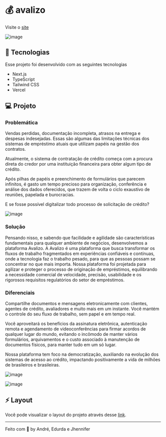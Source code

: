 # 💰 avalizo

Visite o [site](https://bndes-hack-prod.vercel.app/)

![image](https://user-images.githubusercontent.com/79160439/194787516-0ec4181e-5799-4663-a2b1-5375ce173033.png)

## 🚀 Tecnologias
Esse projeto foi desenvolvido com as seguintes tecnologias
- Next.js
- TypeScript
- Tailwind CSS
- Vercel

## 💻 Projeto

### Problemática
Vendas perdidas, documentação incompleta, atrasos na entrega e despesas indesejadas. Essas são algumas das limitações técnicas dos sistemas de empréstimo atuais que utilizam papéis na gestão dos contratos. 

Atualmente, o sistema de contratação de crédito começa com a procura direta do credor por uma instituição financeira para obter algum tipo de crédito. 

Após pilhas de papéis e preenchimento de formulários que parecem infinitos, é gasto um tempo precioso para organização, conferência e análise dos dados oferecidos, que trazem de volta o ciclo exaustivo de reuniões, papelada e burocracias.

E se fosse possível digitalizar todo processo de solicitação de crédito?

![image](https://user-images.githubusercontent.com/79160439/194787555-062f846c-b2b9-4c77-9960-b94d43f2dc15.png)

### Solução
Pensando nisso, e sabendo que facilidade e agilidade são características fundamentais para qualquer ambiente de negócios, desenvolvemos a plataforma Avalizo.
A Avalizo é uma plataforma que busca transformar os fluxos de trabalho fragmentados em experiências confiáveis ​​e contínuas, onde a tecnologia faz o trabalho pesado, para que as pessoas possam se concentrar no que mais importa.
Nossa plataforma foi projetada para agilizar e proteger o processo de originação de empréstimos, equilibrando a necessidade comercial de velocidade, precisão, usabilidade e os rigorosos requisitos regulatórios do setor de empréstimos.

### Diferenciais
Compartilhe documentos e mensagens eletronicamente com clientes, agentes de crédito, avaliadores e muito mais em um instante. Você mantém o controle do seu fluxo de trabalho, sem papel e em tempo real.

Você aproveitará os benefícios da assinatura eletrônica, autenticação remota e agendamento de videoconferências para firmar acordos de qualquer lugar do mundo, evitando o incômodo de manter vários formulários, arquivamentos e o custo associado à manutenção de documentos físicos, para manter tudo em um só lugar.


Nossa plataforma tem foco na democratização, auxiliando na evolução dos sistemas de acesso ao crédito, impactando positivamente a vida de milhões de brasileiros e brasileiras.

![image](https://user-images.githubusercontent.com/79160439/194787604-d18ec137-429a-480e-b1ef-64fc052d175f.png)

![image](https://user-images.githubusercontent.com/79160439/194788054-9953cca3-c24d-47fb-acd2-810b90141a4c.png)


## ⚡️ Layout
Você pode visualizar o layout do projeto através desse [link](https://www.figma.com/file/kbzetMiRJhDJDApSJnRZAJ/APP-BNDES?node-id=3%3A86).

----

Feito com 💜 by André, Edurda e Jhennifer
